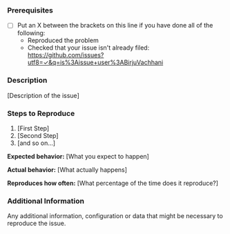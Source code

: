### Prerequisites

* [ ] Put an X between the brackets on this line if you have done all of the following:
    * Reproduced the problem
    * Checked that your issue isn't already filed: https://github.com/issues?utf8=✓&q=is%3Aissue+user%3ABirjuVachhani
    
### Description

[Description of the issue]

### Steps to Reproduce

1. [First Step]
2. [Second Step]
3. [and so on...]

**Expected behavior:** [What you expect to happen]

**Actual behavior:** [What actually happens]

**Reproduces how often:** [What percentage of the time does it reproduce?]

### Additional Information

Any additional information, configuration or data that might be necessary to reproduce the issue.
